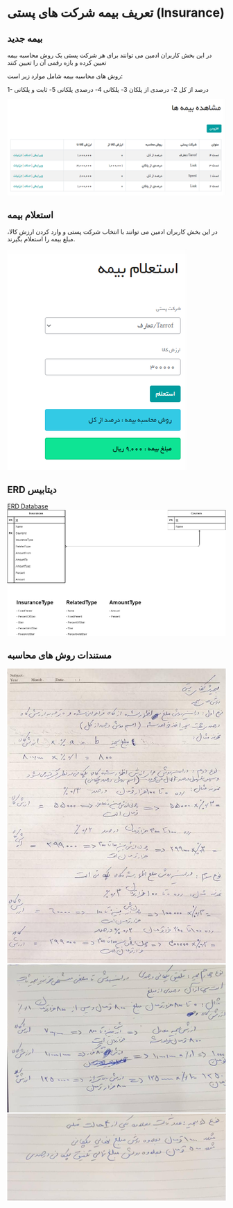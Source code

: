 # تعریف بیمه شرکت های پستی (Insurance)

## بیمه جدید

در این بخش کاربران ادمین می توانند برای هر شرکت پستی یک روش محاسبه بیمه تعیین کرده و بازه رقمی آن را تعیین کنند

روش های محاسبه بیمه شامل موارد زیر است:

1- درصد از کل
2- درصدی از پلکان
3- پلکانی
4- درصدی پلکانی
5- ثابت و پلکانی

![بیمه های ثبت شده](imgs/InsurancesList.png)

## استعلام بیمه

در این بخش کاربران ادمین می توانند با انتخاب شرکت پستی و وارد کردن ارزش کالا، مبلغ بیمه را استعلام بگیرند.

![استعلام بیمه](imgs/InsuranceCheck.png)

## ERD دیتابیس

[ERD Database](Diagrams/InsuranceDatabase.drawio)
![ERD InsuranceDatabase](imgs/InsuranceDatabase.png)

## مستندات روش های محاسبه

![ERD InsuranceType01](imgs/InsuranceType01.jpeg)
![ERD InsuranceType02](imgs/InsuranceType02.jpeg)
![ERD InsuranceType03](imgs/InsuranceType03.jpeg)